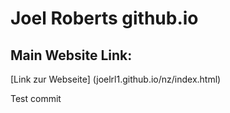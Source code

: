 # Joel Roberts github.io

## Main Website Link:

[Link zur Webseite] (joelrl1.github.io/nz/index.html)

Test commit 